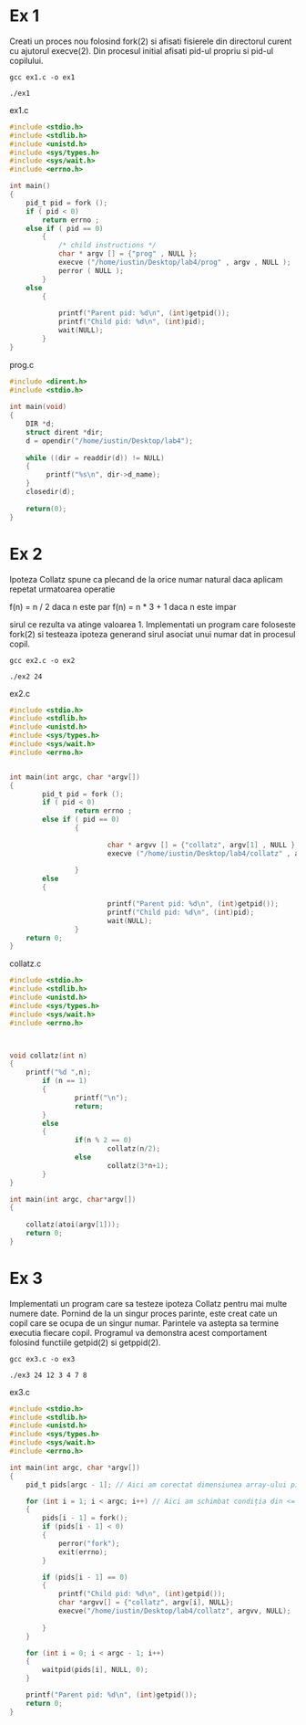 # Ex 1

Creati un proces nou folosind fork(2) si afisati fisierele din directorul
curent cu ajutorul execve(2). Din procesul initial afisati pid-ul propriu
si pid-ul copilului. 

```ssh-session
gcc ex1.c -o ex1
```

```ssh-session
./ex1
```


ex1.c

```c
#include <stdio.h>
#include <stdlib.h>
#include <unistd.h>
#include <sys/types.h>
#include <sys/wait.h>
#include <errno.h>

int main()
{
	pid_t pid = fork ();
	if ( pid < 0)
		return errno ;
	else if ( pid == 0)
		{
			/* child instructions */
			char * argv [] = {"prog" , NULL };
			execve ("/home/iustin/Desktop/lab4/prog" , argv , NULL );
			perror ( NULL );
		}
	else
		{
			
			printf("Parent pid: %d\n", (int)getpid());
			printf("Child pid: %d\n", (int)pid);
			wait(NULL);
		}
}
```

prog.c

```c
#include <dirent.h>
#include <stdio.h>
 
int main(void)
{
    DIR *d;
    struct dirent *dir;
    d = opendir("/home/iustin/Desktop/lab4");
    
    while ((dir = readdir(d)) != NULL)
    {
         printf("%s\n", dir->d_name);
    }
    closedir(d);
    
    return(0);
}
```


# Ex 2

Ipoteza Collatz spune ca plecand de la orice numar natural daca aplicam
repetat urmatoarea operatie


f(n) = n / 2 daca n este par
f(n) = n * 3 + 1 daca n este impar


sirul ce rezulta va atinge valoarea 1. Implementati un program care
foloseste fork(2) si testeaza ipoteza generand sirul asociat unui numar
dat in procesul copil.

```ssh-session
gcc ex2.c -o ex2
```

```ssh-session
./ex2 24
```

ex2.c

```c
#include <stdio.h>
#include <stdlib.h>
#include <unistd.h>
#include <sys/types.h>
#include <sys/wait.h>
#include <errno.h>


int main(int argc, char *argv[])
{
        pid_t pid = fork ();
        if ( pid < 0)
                return errno ;
        else if ( pid == 0)
                {
                 
                        char * argvv [] = {"collatz", argv[1] , NULL };
                        execve ("/home/iustin/Desktop/lab4/collatz" , argvv , NULL);
                   
                }
        else
		{

                        printf("Parent pid: %d\n", (int)getpid());
                        printf("Child pid: %d\n", (int)pid);
                        wait(NULL);
                }
	return 0;
}
```

collatz.c

```c
#include <stdio.h>
#include <stdlib.h>
#include <unistd.h>
#include <sys/types.h>
#include <sys/wait.h>
#include <errno.h>



void collatz(int n) 
{
	printf("%d ",n);
        if (n == 1)
        {
                printf("\n");
                return;
        }
        else
        {
                if(n % 2 == 0)
                        collatz(n/2);
                else
                        collatz(3*n+1);
        }
}

int main(int argc, char*argv[])
{
	
	collatz(atoi(argv[1]));
	return 0;
}
```


# Ex 3

Implementati un program care sa testeze ipoteza Collatz pentru mai multe
numere date. Pornind de la un singur proces parinte, este creat cate un
copil care se ocupa de un singur numar. Parintele va astepta sa termine
executia fiecare copil. Programul va demonstra acest comportament folosind functiile getpid(2) si getppid(2).


```ssh-session
gcc ex3.c -o ex3
```

```ssh-session
./ex3 24 12 3 4 7 8
```

ex3.c

```c
#include <stdio.h>
#include <stdlib.h>
#include <unistd.h>
#include <sys/types.h>
#include <sys/wait.h>
#include <errno.h>

int main(int argc, char *argv[])
{
    pid_t pids[argc - 1]; // Aici am corectat dimensiunea array-ului pids

    for (int i = 1; i < argc; i++) // Aici am schimbat condiția din <= în <
    {
        pids[i - 1] = fork();
        if (pids[i - 1] < 0)
        {
            perror("fork");
            exit(errno);
        }

        if (pids[i - 1] == 0)
        {
            printf("Child pid: %d\n", (int)getpid());
            char *argvv[] = {"collatz", argv[i], NULL};
            execve("/home/iustin/Desktop/lab4/collatz", argvv, NULL);
            
        }
    }

    for (int i = 0; i < argc - 1; i++) 
    {
        waitpid(pids[i], NULL, 0);
    }

    printf("Parent pid: %d\n", (int)getpid());
    return 0;
}

```

